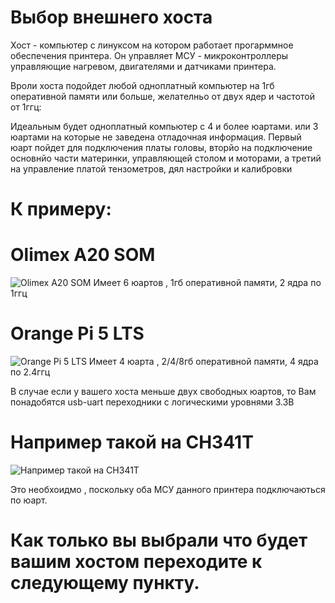 # Выбор внешнего хоста
Хост - компьютер с линуксом на котором работает прогарммное обеспечения принтера. Он управляет МСУ - микроконтроллеры управляющие нагревом, двигателями и датчиками принтера.

Вроли хоста подойдет любой одноплатный компьютер на 1гб оперативной памяти или больше, желателньо от двух ядер и частотой от 1ггц:

Идеальным будет одноплатный компьютер с 4 и более юартами. или 3 юартами на которые не заведена отладочная информация. 
Первый юарт пойдет для подключения платы головы, вторйо на подключение основнйо части материнки, управляющей столом и моторами, а третий на управление платой тензометров, дял настройки и калибровки

# К примеру:
# Olimex A20 SOM
![Olimex A20 SOM](https://i.ibb.co/8gKq1QD/A20-SOM-N8-GB-1000x1000.jpg)
Имеет 6 юартов , 1гб оперативной памяти, 2 ядра по 1ггц

# Orange Pi 5 LTS
![Orange Pi 5 LTS](https://i.ibb.co/VmBmxkx/pi5-01.png)
Имеет 4 юарта , 2/4/8гб оперативной памяти, 4 ядра по 2.4ггц

В случае если у вашего хоста меньше двух свободных юартов, то Вам понадобятся usb-uart переходники с логическими уровнями 3.3В
# Например такой на CH341T
![Например такой на CH341T](https://i.ibb.co/3fRSJyg/ch341t.png)

Это необхоидмо , поскольку оба МСУ данного принтера подключаються по юарт.

# Как только вы выбрали что будет вашим хостом переходите к следующему пункту.
